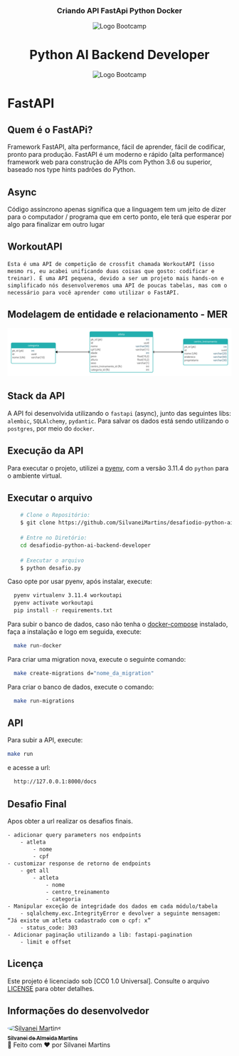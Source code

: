 <h3 align="center">
  Criando API FastApi Python Docker
</h3>

<div align="center">
<img src="https://hermes.digitalinnovation.one/assets/diome/logo-full.svg" alt="Logo Bootcamp" width="150">

<h1>
    Python AI Backend Developer
</h1>
<img src="https://hermes.dio.me/tracks/648ef080-6c4b-4e54-bf72-34f62030f350.png" alt="Logo Bootcamp" width="400">
</div>

# FastAPI

## Quem é o FastAPi?
  Framework FastAPI, alta performance, fácil de aprender, fácil de codificar, pronto para produção. FastAPI é um moderno e rápido (alta performance) framework web para construção de APIs com Python 3.6 ou superior, baseado nos type hints padrões do Python.

## Async
  Código assíncrono apenas significa que a linguagem tem um jeito de dizer para o computador / programa que em certo ponto, ele terá que esperar por algo para finalizar em outro lugar

## WorkoutAPI
    Esta é uma API de competição de crossfit chamada WorkoutAPI (isso mesmo rs, eu acabei unificando duas coisas que gosto: codificar e treinar). É uma API pequena, devido a ser um projeto mais hands-on e simplificado nós desenvolveremos uma API de poucas tabelas, mas com o necessário para você aprender como utilizar o FastAPI.

## Modelagem de entidade e relacionamento - MER
  ![MER](/mer.jpg "Modelagem de entidade e relacionamento")
  
## Stack da API

A API foi desenvolvida utilizando o `fastapi` (async), junto das seguintes libs: `alembic`, `SQLAlchemy`, `pydantic`. Para salvar os dados está sendo utilizando o `postgres`, por meio do `docker`.

## Execução da API

Para executar o projeto, utilizei a [pyenv](https://github.com/pyenv/pyenv), com a versão 3.11.4 do `python` para o ambiente virtual.


## Executar o arquivo

```bash
    # Clone o Repositório:
    $ git clone https://github.com/SilvaneiMartins/desafiodio-python-ai-backend-developer

    # Entre no Diretório:
    cd desafiodio-python-ai-backend-developer

    # Executar o arquivo
    $ python desafio.py
```
Caso opte por usar pyenv, após instalar, execute:

```bash
  pyenv virtualenv 3.11.4 workoutapi
  pyenv activate workoutapi
  pip install -r requirements.txt
```
Para subir o banco de dados, caso não tenha o [docker-compose](https://docs.docker.com/compose/install/linux/) instalado, faça a instalação e logo em seguida, execute:

```bash
  make run-docker
```
Para criar uma migration nova, execute o seguinte comando:

```bash
  make create-migrations d="nome_da_migration"
```

Para criar o banco de dados, execute o comando:

```bash
  make run-migrations
```

## API

Para subir a API, execute:
```bash
make run
```

e acesse a url:
```bash
  http://127.0.0.1:8000/docs
```

## Desafio Final
  Apos obter a url realizar os desafios finais.

    - adicionar query parameters nos endpoints
        - atleta
            - nome
            - cpf
    - customizar response de retorno de endpoints
        - get all
            - atleta
                - nome
                - centro_treinamento
                - categoria
    - Manipular exceção de integridade dos dados em cada módulo/tabela
        - sqlalchemy.exc.IntegrityError e devolver a seguinte mensagem: “Já existe um atleta cadastrado com o cpf: x”
        - status_code: 303
    - Adicionar paginação utilizando a lib: fastapi-pagination
        - limit e offset

## Licença

Este projeto é licenciado sob [CC0 1.0 Universal]. Consulte o arquivo [LICENSE](https://github.com/SilvaneiMartins/desafiodio-python-ai-backend-developer/blob/master/LICENSE) para obter detalhes.

## Informações do desenvolvedor

<a href="https://github.com/SilvaneiMartins">
    <img
        style="border-radius:50%"
        src="https://github.com/SilvaneiMartins.png"
        width="100px;"
        alt="Silvanei Martins"
    />
    <br />
    <sub>
        <b>Silvanei de Almeida Martins</b>
    </sub>
</a>
     <a href="https://github.com/SilvaneiMartins" title="Silvanei martins" >
 </a>
<br />
🚀 Feito com ❤️ por Silvanei Martins

